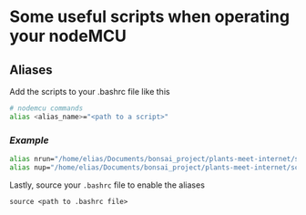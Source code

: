 # Some useful scripts when operating your nodeMCU

## Aliases
Add the scripts to your .bashrc file like this
```sh
# nodemcu commands
alias <alias_name>="<path to a script>"
```
### _Example_
```sh
alias nrun="/home/elias/Documents/bonsai_project/plants-meet-internet/scripts/nodemcu_run"
alias nup="/home/elias/Documents/bonsai_project/plants-meet-internet/scripts/nodemcu_upload"
```
Lastly, source your `.bashrc` file to enable the aliases
```
source <path to .bashrc file>
```
